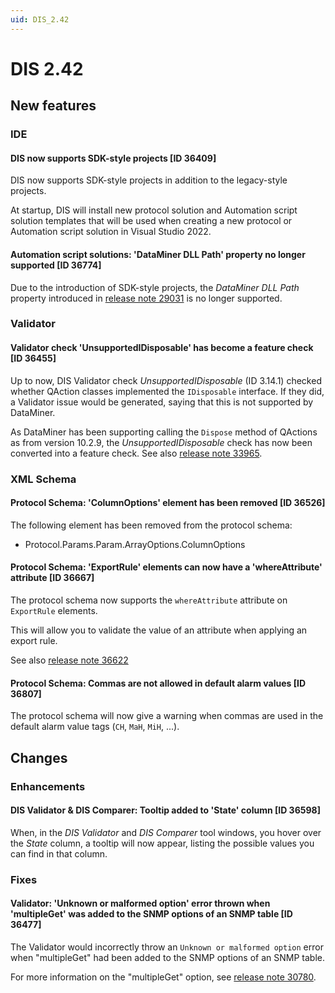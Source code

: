 ```yaml
---
uid: DIS_2.42
---
```


# DIS 2.42

## New features

### IDE

#### DIS now supports SDK-style projects [ID 36409]

DIS now supports SDK-style projects in addition to the legacy-style projects.

At startup, DIS will install new protocol solution and Automation script solution templates that will be used when creating a new protocol or Automation script solution in Visual Studio 2022.

#### Automation script solutions: 'DataMiner DLL Path' property no longer supported [ID 36774]

Due to the introduction of SDK-style projects, the *DataMiner DLL Path* property introduced in [release note 29031](xref:DIS_2.32#automation-script-solutions-dataminer-dll-path-property-id-29031) is no longer supported.

### Validator

#### Validator check 'UnsupportedIDisposable' has become a feature check [ID 36455]

Up to now, DIS Validator check *UnsupportedIDisposable* (ID 3.14.1) checked whether QAction classes implemented the `IDisposable` interface. If they did, a Validator issue would be generated, saying that this is not supported by DataMiner.

As DataMiner has been supporting calling the `Dispose` method of QActions as from version 10.2.9, the *UnsupportedIDisposable* check has now been converted into a feature check. See also [release note 33965](xref:General_Feature_Release_10.2.9#qactions-are-now-idisposable-and-the-slprotocol-object-remains-available-outside-of-the-run-scope-id-33965).

### XML Schema

#### Protocol Schema: 'ColumnOptions' element has been removed [ID 36526]

​The following element has been removed from the protocol schema:

- Protocol.Params.Param.ArrayOptions.ColumnOptions

#### Protocol Schema: 'ExportRule' elements can now have a 'whereAttribute' attribute [ID 36667]

The protocol schema now supports the `whereAttribute` attribute on `ExportRule` elements.

This will allow you to validate the value of an attribute when applying an export rule.

See also [release note 36622](xref:General_Main_Release_10.4.0_new_features#exportrule-elements-can-now-have-a-whereattribute-attribute-id-36622)

#### Protocol Schema: Commas are not allowed in default alarm values [ID 36807]

The protocol schema will now give a warning when commas are used in the default alarm value tags (`CH`, `MaH`, `MiH`, ...).

## Changes

### Enhancements

#### DIS Validator & DIS Comparer: Tooltip added to 'State' column [ID 36598]

When, in the *DIS Validator* and *DIS Comparer* tool windows, you hover over the *State* column, a tooltip will now appear, listing the possible values you can find in that column.

### Fixes

#### Validator: 'Unknown or malformed option' error thrown when 'multipleGet' was added to the SNMP options of an SNMP table [ID 36477]

The Validator would incorrectly throw an `Unknown or malformed option` error when "multipleGet" had been added to the SNMP options of an SNMP table.

For more information on the "multipleGet" option, see [release note 30780](xref:General_Feature_Release_10.1.10#new-polling-scheme-polls-snmp-tables-by-row-id-30780).
